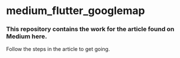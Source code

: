 # medium_flutter_googlemap

### This repository contains the work for the article found on Medium here.
Follow the steps in the article to get going.


